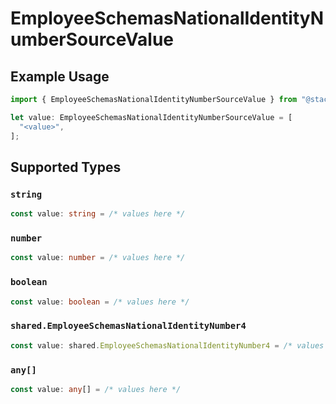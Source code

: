 # EmployeeSchemasNationalIdentityNumberSourceValue

## Example Usage

```typescript
import { EmployeeSchemasNationalIdentityNumberSourceValue } from "@stackone/stackone-client-ts/sdk/models/shared";

let value: EmployeeSchemasNationalIdentityNumberSourceValue = [
  "<value>",
];
```

## Supported Types

### `string`

```typescript
const value: string = /* values here */
```

### `number`

```typescript
const value: number = /* values here */
```

### `boolean`

```typescript
const value: boolean = /* values here */
```

### `shared.EmployeeSchemasNationalIdentityNumber4`

```typescript
const value: shared.EmployeeSchemasNationalIdentityNumber4 = /* values here */
```

### `any[]`

```typescript
const value: any[] = /* values here */
```

